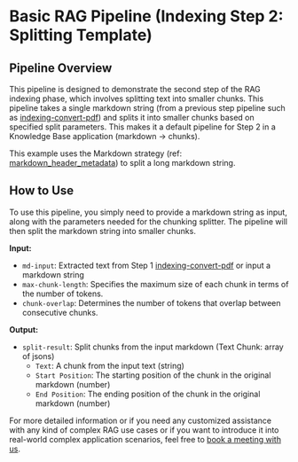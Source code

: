 # Basic RAG Pipeline (Indexing Step 2: Splitting Template)

## Pipeline Overview

This pipeline is designed to demonstrate the second step of the RAG indexing phase, which involves splitting text into smaller chunks. This pipeline takes a single markdown string (from a previous step pipeline such as [indexing-convert-pdf](https://instill-ai.com/leochen5/pipelines/indexing-convert-pdf)) and splits it into smaller chunks based on specified split parameters. This makes it a default pipeline for Step 2 in a Knowledge Base application (markdown -> chunks).

This example uses the Markdown strategy (ref: [markdown_header_metadata](https://python.langchain.com/v0.1/docs/modules/data_connection/document_transformers/markdown_header_metadata/)) to split a long markdown string.

## How to Use

To use this pipeline, you simply need to provide a markdown string as input, along with the parameters needed for the chunking splitter. The pipeline will then split the markdown string into smaller chunks.

**Input:**

* `md-input`: Extracted text from Step 1 [indexing-convert-pdf](https://instill-ai.com/leochen5/pipelines/indexing-convert-pdf) or input a markdown string
* `max-chunk-length`: Specifies the maximum size of each chunk in terms of the number of tokens.
* `chunk-overlap`: Determines the number of tokens that overlap between consecutive chunks.

**Output:**

* `split-result`: Split chunks from the input markdown (Text Chunk: array of jsons)
  * `Text`: A chunk from the input text (string)
  * `Start Position`: The starting position of the chunk in the original markdown (number)
  * `End Position`: The ending position of the chunk in the original markdown (number)

For more detailed information or if you need any customized assistance with any kind of complex RAG use cases or if you want to introduce it into real-world complex application scenarios, feel free to [book a meeting with us](https://cal.com/instill-ai/30min-talk).
